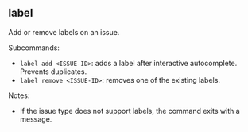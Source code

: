 ## label

Add or remove labels on an issue.

Subcommands:

- `label add <ISSUE-ID>`: adds a label after interactive autocomplete. Prevents duplicates.
- `label remove <ISSUE-ID>`: removes one of the existing labels.

Notes:
- If the issue type does not support labels, the command exits with a message.

